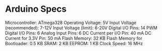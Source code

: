 Arduino Specs
=============

Microcontroller:	ATmega328
Operating Voltage: 	5V
Input Voltage (recommended): 	7-12V
Input Voltage (limit): 	6-20V
Digital I/O Pins:     	14
PWM Digital I/O Pins: 	6
Analog Input Pins: 	6
DC Current per I/O Pin: 	40 mA
DC Current for 3.3V Pin: 	50 mA
Flash Memory: 	32 KB
Flash Memory for Bootloader: 	0.5 KB
SRAM: 	2 KB
EEPROM: 	1 KB
Clock Speed: 	16 MHz
